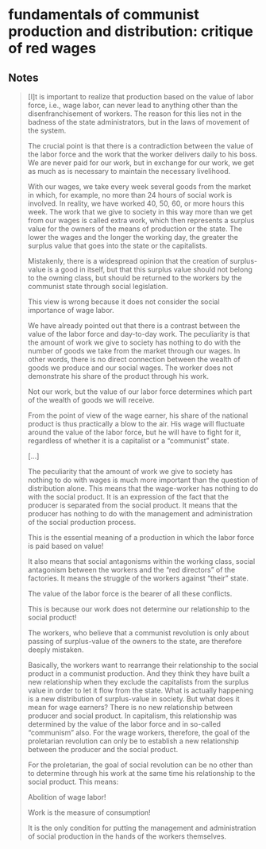 # fundamentals of communist production and distribution: critique of red wages



<a id="org8ef1a41"></a>

## Notes

> [I]t is important to realize that production based on the value of labor force, i.e., wage labor, can never lead to anything other than the disenfranchisement of workers. The reason for this lies not in the badness of the state administrators, but in the laws of movement of the system.
> 
> The crucial point is that there is a contradiction between the value of the labor force and the work that the worker delivers daily to his boss. We are never paid for our work, but in exchange for our work, we get as much as is necessary to maintain the necessary livelihood.
> 
> With our wages, we take every week several goods from the market in which, for example, no more than 24 hours of social work is involved. In reality, we have worked 40, 50, 60, or more hours this week. The work that we give to society in this way more than we get from our wages is called extra work, which then represents a surplus value for the owners of the means of production or the state. The lower the wages and the longer the working day, the greater the surplus value that goes into the state or the capitalists.
> 
> Mistakenly, there is a widespread opinion that the creation of surplus-value is a good in itself, but that this surplus value should not belong to the owning class, but should be returned to the workers by the communist state through social legislation.
> 
> This view is wrong because it does not consider the social importance of wage labor.
> 
> We have already pointed out that there is a contrast between the value of the labor force and day-to-day work. The peculiarity is that the amount of work we give to society has nothing to do with the number of goods we take from the market through our wages. In other words, there is no direct connection between the wealth of goods we produce and our social wages. The worker does not demonstrate his share of the product through his work.
> 
> Not our work, but the value of our labor force determines which part of the wealth of goods we will receive.
> 
> From the point of view of the wage earner, his share of the national product is thus practically a blow to the air. His wage will fluctuate around the value of the labor force, but he will have to fight for it, regardless of whether it is a capitalist or a &ldquo;communist&rdquo; state.
> 
> [&#x2026;]
> 
> The peculiarity that the amount of work we give to society has nothing to do with wages is much more important than the question of distribution alone. This means that the wage-worker has nothing to do with the social product. It is an expression of the fact that the producer is separated from the social product. It means that the producer has nothing to do with the management and administration of the social production process.
> 
> This is the essential meaning of a production in which the labor force is paid based on value!
> 
> It also means that social antagonisms within the working class, social antagonism between the workers and the &ldquo;red directors&rdquo; of the factories. It means the struggle of the workers against &ldquo;their&rdquo; state.
> 
> The value of the labor force is the bearer of all these conflicts.
> 
> This is because our work does not determine our relationship to the social product!
> 
> The workers, who believe that a communist revolution is only about passing of surplus-value of the owners to the state, are therefore deeply mistaken.
> 
> Basically, the workers want to rearrange their relationship to the social product in a communist production. And they think they have built a new relationship when they exclude the capitalists from the surplus value in order to let it flow from the state. What is actually happening is a new distribution of surplus-value in society. But what does it mean for wage earners? There is no new relationship between producer and social product. In capitalism, this relationship was determined by the value of the labor force and in so-called &ldquo;communism&rdquo; also. For the wage workers, therefore, the goal of the proletarian revolution can only be to establish a new relationship between the producer and the social product.
> 
> For the proletarian, the goal of social revolution can be no other than to determine through his work at the same time his relationship to the social product. This means:
> 
> Abolition of wage labor!
> 
> Work is the measure of consumption!
> 
> It is the only condition for putting the management and administration of social production in the hands of the workers themselves.
